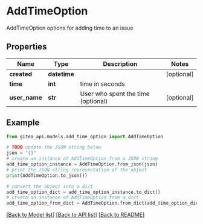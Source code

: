 # AddTimeOption

AddTimeOption options for adding time to an issue

## Properties

Name | Type | Description | Notes
------------ | ------------- | ------------- | -------------
**created** | **datetime** |  | [optional] 
**time** | **int** | time in seconds | 
**user_name** | **str** | User who spent the time (optional) | [optional] 

## Example

```python
from gitea_api.models.add_time_option import AddTimeOption

# TODO update the JSON string below
json = "{}"
# create an instance of AddTimeOption from a JSON string
add_time_option_instance = AddTimeOption.from_json(json)
# print the JSON string representation of the object
print(AddTimeOption.to_json())

# convert the object into a dict
add_time_option_dict = add_time_option_instance.to_dict()
# create an instance of AddTimeOption from a dict
add_time_option_from_dict = AddTimeOption.from_dict(add_time_option_dict)
```
[[Back to Model list]](../README.md#documentation-for-models) [[Back to API list]](../README.md#documentation-for-api-endpoints) [[Back to README]](../README.md)


